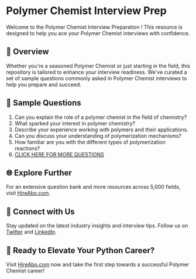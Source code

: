 # Polymer Chemist Interview Prep

Welcome to the Polymer Chemist Interview Preparation ! This resource is designed to help you ace your Polymer Chemist interviews with confidence.

## 🚀 Overview

Whether you're a seasoned Polymer Chemist or just starting in the field, this repository is tailored to enhance your interview readiness. We've curated a set of sample questions commonly asked in Polymer Chemist interviews to help you prepare and succeed.

## 📝 Sample Questions

1. Can you explain the role of a polymer chemist in the field of chemistry?
2. What sparked your interest in polymer chemistry?
3. Describe your experience working with polymers and their applications.
4. Can you discuss your understanding of polymerization mechanisms?
5. How familiar are you with the different types of polymerization reactions?
6. [CLICK HERE FOR MORE QUESTIONS](https://hireabo.com/job/5_2_13/Polymer%20Chemist)

## 🌐 Explore Further

For an extensive question bank and more resources across 5,000 fields, visit [HireAbo.com](https://www.hireabo.com).

## 📱 Connect with Us

Stay updated on the latest industry insights and interview tips. Follow us on [Twitter](https://twitter.com/hireabo) and [LinkedIn](https://www.linkedin.com/in/hire-abo-3609972a8/).

## 🚀 Ready to Elevate Your Python Career?

Visit [HireAbo.com](https://www.hireabo.com) now and take the first step towards a successful Polymer Chemist career!